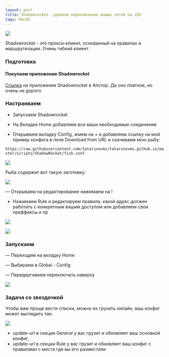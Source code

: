 ```yaml
---
layout: post
title: Shadowrocket- удобное переключение ваших сетей на iOS
tags: MacOS
---
```

![](https://raw.githubusercontent.com/tatarinovms/tatarinovms.github.io/master/images/posts/ShadowRocket/logo.webp)

Shadowrocket - это прокси-клиент, основанный на правилах и маршрутизации. Очень гибкий клиент.

### Подготовка

#### Покупаем приложение Shadowrocket

[Ссылка](https://apps.apple.com/ru/app/shadowrocket/id932747118) на приложение Shadowrocket в Апстор. Да оно платное, но очень не дорого.

### Настраиваем

- Запускаем Shadowrocket

- На Вкладке Home добавляем все ваши необходимые соединения

- Открываем вкладку Config, жмем на + и добавляем ссылку на мой пример конфига в поле Download from URL и скачиваем мою рыбу:


`https://raw.githubusercontent.com/tatarinovms/tatarinovms.github.io/master/scripts/ShadowRocket/fish.conf`

![](https://raw.githubusercontent.com/tatarinovms/tatarinovms.github.io/master/images/posts/ShadowRocket/1.webp)


Рыба содержит вот такую заготовку: 

![](https://raw.githubusercontent.com/tatarinovms/tatarinovms.github.io/master/images/posts/ShadowRocket/fish.conf.webp)

— Открываем на редактирование нажимаем на ! 

- Нажимаем Rule и редактируем правила, какой адрес должен работать с конкретным вашим доступом или добавляем свои преффиксы и пр

![](https://raw.githubusercontent.com/tatarinovms/tatarinovms.github.io/master/images/posts/ShadowRocket/2.webp)

![](https://raw.githubusercontent.com/tatarinovms/tatarinovms.github.io/master/images/posts/ShadowRocket/3.webp)

### Запускаем

— Переходим на вкладку Home

— Выбираем в Global - Config

— Передергиваем переключать наверху

![](https://raw.githubusercontent.com/tatarinovms/tatarinovms.github.io/master/images/posts/ShadowRocket/4.webp)


### Задача со звездочкой 

Чтобы вам проще вести списки, можно их грузить онлайн, ваш конфиг может выглядить так:

![](https://raw.githubusercontent.com/tatarinovms/tatarinovms.github.io/master/images/posts/ShadowRocket/config.conf.webp)

- update-url в секции General у вас грузит и обновляет ваш основной конфиг,
- update-url в секции Rule у вас грузит и обновляет ваш конфиг c правилами c места где вы его разместили
